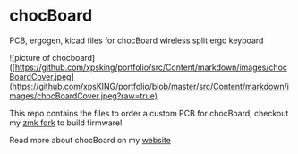 # chocBoard
PCB, ergogen, kicad files for chocBoard wireless split ergo keyboard

![picture of chocboard]([https://github.com/xpsking/portfolio/src/Content/markdown/images/chocBoardCover.jpeg](https://github.com/xpsKING/portfolio/blob/master/src/Content/markdown/images/chocBoardCover.jpeg?raw=true)

This repo contains the files to order a custom PCB for chocBoard, checkout my [zmk fork](https://github.com/xpsKING/zmk) to build firmware!

Read more about chocBoard on my [website](https://hermanoff.dev)
